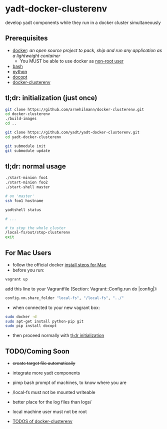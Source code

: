yadt-docker-clusterenv
======================

develop yadt components while they run in a docker cluster simultaneously

Prerequisites
-------------

* [docker](https://www.docker.io/): *an open source project to pack, ship and run any application as a lightweight container*
    * You MUST be able to use docker as [non-root user](http://docs.docker.io/en/latest/use/basics/#why-sudo)
* [bash](http://www.gnu.org/software/bash/)
* [python](http://www.python.org/)
* [docopt](http://docopt.org/)
* [docker-clusterenv](https://github.com/arnehilmann/docker-clusterenv.git)


tl;dr: initialization (just once)
---------------------------------

```bash
git clone https://github.com/arnehilmann/docker-clusterenv.git
cd docker-clusterenv
./build-images
cd ..

git clone https://github.com/yadt/yadt-docker-clusterenv.git
cd yadt-docker-clusterenv

git submodule init
git submodule update
```

tl;dr: normal usage
-------------------

```bash
./start-minion foo1
./start-minion foo2
./start-shell master

# on 'master'
ssh foo1 hostname

yadtshell status

# ...

# to stop the whole cluster
/local-fs/out/stop-clusterenv
exit
```

For Mac Users
-------------

* follow the official docker [install steps for Mac](http://docs.docker.io/en/latest/installation/vagrant/)
* before you run:
```bash
vagrant up
```
add this line to your Vagrantfile (Section: Vagrant::Config.run do |config|):
```bash
config.vm.share_folder "local-fs", "/local-fs", "../"
```

* when connected to your new vagrant box:
```bash
sudo docker -d
sudo apt-get install python-pip git
sudo pip install docopt
```

* then proceed normally with [tl;dr initialization](https://github.com/yadt/yadt-docker-clusterenv#tldr-initialization-just-once)

TODO/Coming Soon
----------------

* ~~create target file automatically~~
* integrate more yadt components
* pimp bash prompt of machines, to know where you are
* /local-fs must not be mounted writeable
* better place for the log files than logs/
* local machine user must not be root

* [TODOS of docker-clusterenv](https://github.com/arnehilmann/docker-clusterenv#todo)
